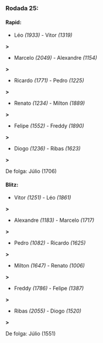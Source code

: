### Rodada 25:

#### Rapid:

* Léo *(1933)*     -     Vitor *(1319)*

 **>** 
* Marcelo *(2049)*     -     Alexandre *(1154)*

 **>** 
* Ricardo *(1771)*     -     Pedro *(1225)*

 **>** 
* Renato *(1234)*     -     Milton *(1889)*

 **>** 
* Felipe *(1552)*     -     Freddy *(1890)*

 **>** 
* Diogo *(1236)*     -     Ribas *(1623)*

 **>** 

De folga: Júlio (1706)

#### Blitz:

* Vitor *(1251)*     -     Léo *(1861)*

 **>** 
* Alexandre *(1183)*     -     Marcelo *(1717)*

 **>** 
* Pedro *(1082)*     -     Ricardo *(1625)*

 **>** 
* Milton *(1647)*     -     Renato *(1006)*

 **>** 
* Freddy *(1786)*     -     Felipe *(1387)*

 **>** 
* Ribas *(2055)*     -     Diogo *(1520)*

 **>** 

De folga: Júlio (1551)

